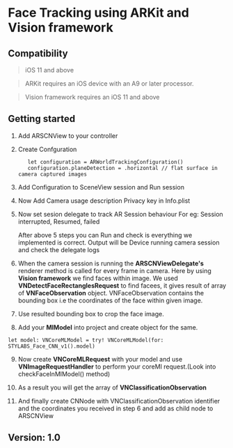 # Face Tracking using ARKit and Vision framework

## Compatibility

> iOS 11 and above

> ARKit requires an iOS device with an A9 or later processor.

> Vision framework requires an iOS 11 and above

##  Getting started

1. Add ARSCNView to your controller

2. Create Confguration 
   ```
      let configuration = ARWorldTrackingConfiguration()
      configuration.planeDetection = .horizontal // flat surface in camera captured images
   ```
   
3. Add Configuration to SceneView session and Run session
  
4. Now Add Camera usage description Privacy key in Info.plist
  
5. Now set sesion delegate to track AR Session behaviour 
   For eg: Session interrupted, Resumed, failed 

   After above 5 steps you can Run and check is everything we implemented is correct. 
   Output will be Device running camera session and check the delegate logs
  
    
 
6. When the camera session is running the **ARSCNViewDelegate's** renderer method is called for every frame in camera.
   Here by using **Vision framework**  we find faces within image.
   We used **VNDetectFaceRectanglesRequest** to find facees, it gives result of array of **VNFaceObservation** object.
   VNFaceObservation contains the bounding box i.e the coordinates of the face within given image.
   
     
7. Use resulted bounding box to crop the face image.
  
8. Add your **MlModel** into project and create object for the same. 
```
let model: VNCoreMLModel = try! VNCoreMLModel(for: STYLABS_Face_CNN_v1().model)
```
  
9. Now create **VNCoreMLRequest** with your model and use **VNImageRequestHandler** to perform your coreMl request.(Look into checkFaceInMlModel() method)
  
 
10. As a result you will get the array of **VNClassificationObservation**
  
11. And finally create CNNode with VNClassificationObservation identifier and the coordinates you received in step 6 and add as child node to  ARSCNView
   

        
## Version: 1.0


